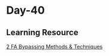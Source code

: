 # Day-40

## Learning Resource

[2 FA Bypassing Methods & Techniques](https://jjainam16.medium.com/2-fa-bypassing-methods-live-techniques-579adf1917ec)
